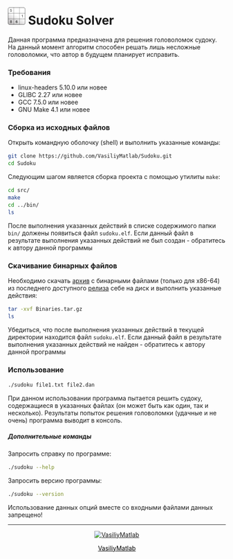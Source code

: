 <h1 align="left"><img src="figures/logo.jpg" width="40" alt="Sudoku Solver" v/> Sudoku Solver</h1>
Данная программа предназначена для решения головоломок судоку. На данный момент алгоритм способен решать лишь несложные головоломки, что автор в будущем планирует исправить.
<h3>Требования</h3>

- linux-headers 5.10.0 или новее
- GLIBC 2.27 или новее
- GCC 7.5.0 или новее
- GNU Make 4.1 или новее

<h3>Сборка из исходных файлов</h3>
Открыть командную оболочку (shell) и выполнить указанные команды:

```bash
git clone https://github.com/VasiliyMatlab/Sudoku.git
cd Sudoku
```
Следующим шагом является сборка проекта с помощью утилиты `make`:
```bash
cd src/
make
cd ../bin/
ls
```
После выполнения указанных действий в списке содержимого папки `bin/` должены появиться файл `sudoku.elf`. Если данный файл в результате выполнения указанных действий не был создан - обратитесь к автору данной программы

<h3>Скачивание бинарных файлов</h3>
Необходимо скачать <a href="https://github.com/VasiliyMatlab/Sudoku/releases/latest/download/Binaries.tar.gz">архив</a> с бинарными файлами (только для x86-64) из последнего доступного <a href="https://github.com/VasiliyMatlab/Sudoku/releases/latest">релиза</a> себе на диск и выполнить указанные действия:

```bash
tar -xvf Binaries.tar.gz
ls
```
Убедиться, что после выполнения указанных действий в текущей директории находится файл `sudoku.elf`. Если данный файл в результате выполнения указанных действий не найден - обратитесь к автору данной программы

<h3>Использование</h3>

```bash
./sudoku file1.txt file2.dan
```
При данном использовании программа пытается решить судоку, содержащиеся в указанных файлах (он может быть как один, так и несколько). Результаты попыток решения головоломки (удачные и не очень) программа выводит в консоль.
<h5>Дополнительные команды</h5>

Запросить справку по программе:
```bash
./sudoku --help
```
Запросить версию программы:
```bash
./sudoku --version
```
Использование данных опций вместе со входными файлами данных запрещено!
***
<p align="center"><a href="https://github.com/VasiliyMatlab"><img src="https://github.com/VasiliyMatlab.png" width="100" alt="VasiliyMatlab" /></a></p>
<p align="center"><a href="https://github.com/VasiliyMatlab" style="color: #000000">VasiliyMatlab</a></p>
